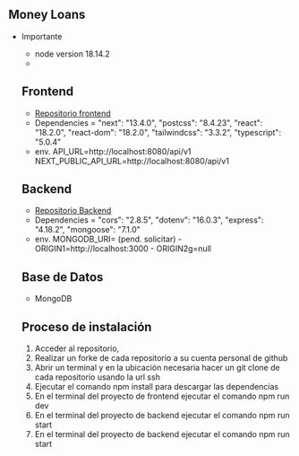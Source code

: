 ## Money Loans

- Importante

  - node version 18.14.2
  -

  ## Frontend

  - [Repositorio frontend](https://github.com/johanBautista/money-loans)
  - Dependencies = "next": "13.4.0",
    "postcss": "8.4.23",
    "react": "18.2.0",
    "react-dom": "18.2.0",
    "tailwindcss": "3.3.2",
    "typescript": "5.0.4"
  - env. API_URL=http://localhost:8080/api/v1 NEXT_PUBLIC_API_URL=http://localhost:8080/api/v1

  ## Backend

  - [Repositorio Backend](https://github.com/johanBautista/money-loans-back)
  - Dependencies = "cors": "2.8.5",
    "dotenv": "16.0.3",
    "express": "4.18.2",
    "mongoose": "7.1.0"
  - env. MONGODB_URI= (pend. solicitar) - ORIGIN1=http://localhost:3000 - ORIGIN2g=null

  ## Base de Datos

  - MongoDB

  ## Proceso de instalación

  1. Acceder al repositorio,
  2. Realizar un forke de cada repositorio a su cuenta personal de github
  3. Abrir un terminal y en la ubicación necesaria hacer un git clone de cada repositorio usando la url ssh
  4. Ejecutar el comando npm install para descargar las dependencias
  5. En el terminal del proyecto de frontend ejecutar el comando npm run dev
  6. En el terminal del proyecto de backend ejecutar el comando npm run start
  7. En el terminal del proyecto de backend ejecutar el comando npm run start